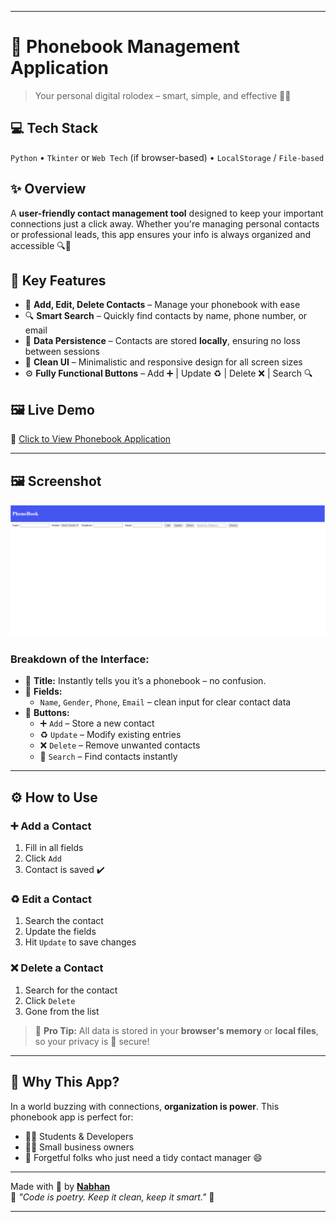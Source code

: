 
---

# 📱 Phonebook Management Application  
> Your personal digital rolodex – smart, simple, and effective 🧠✨

## 💻 Tech Stack  
`Python` • `Tkinter` or `Web Tech` (if browser-based) • `LocalStorage` / `File-based`

## ✨ Overview  
A **user-friendly contact management tool** designed to keep your important connections just a click away. Whether you're managing personal contacts or professional leads, this app ensures your info is always organized and accessible 🔍👤

## 🔑 Key Features

- 📇 **Add, Edit, Delete Contacts** – Manage your phonebook with ease  
- 🔍 **Smart Search** – Quickly find contacts by name, phone number, or email  
- 💾 **Data Persistence** – Contacts are stored **locally**, ensuring no loss between sessions  
- 📱 **Clean UI** – Minimalistic and responsive design for all screen sizes  
- ⚙️ **Fully Functional Buttons** – Add ➕ | Update ♻️ | Delete ❌ | Search 🔍

## 🖼️ Live Demo  
🔗 [Click to View Phonebook Application](https://imnabhan.github.io/phonebook_webapp/)  

---

## 🖼️ Screenshot  
![📷 Main Screen of the App](output.png)  

### Breakdown of the Interface:  
- 🧾 **Title:** Instantly tells you it’s a phonebook – no confusion.  
- 👤 **Fields:**  
  - `Name`, `Gender`, `Phone`, `Email` – clean input for clear contact data  
- 🧰 **Buttons:**  
  - ➕ `Add` – Store a new contact  
  - ♻️ `Update` – Modify existing entries  
  - ❌ `Delete` – Remove unwanted contacts  
  - 🔎 `Search` – Find contacts instantly  

---

## ⚙️ How to Use

### ➕ Add a Contact  
1. Fill in all fields  
2. Click `Add`  
3. Contact is saved ✔️  

### ♻️ Edit a Contact  
1. Search the contact  
2. Update the fields  
3. Hit `Update` to save changes  

### ❌ Delete a Contact  
1. Search for the contact  
2. Click `Delete`  
3. Gone from the list  

> 🧠 **Pro Tip:** All data is stored in your **browser's memory** or **local files**, so your privacy is 🔐 secure!

---

## 🚀 Why This App?  
In a world buzzing with connections, **organization is power**. This phonebook app is perfect for:  
- 🧑‍💻 Students & Developers  
- 👩‍💼 Small business owners  
- 👴 Forgetful folks who just need a tidy contact manager 😄  

---

Made with 💖 by **[Nabhan](https://github.com/imnabhan)**  
📌 _"Code is poetry. Keep it clean, keep it smart."_ 🧩

---


